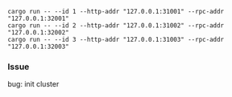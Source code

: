 ```shell
cargo run -- --id 1 --http-addr "127.0.0.1:31001" --rpc-addr "127.0.0.1:32001"
cargo run -- --id 2 --http-addr "127.0.0.1:31002" --rpc-addr "127.0.0.1:32002"
cargo run -- --id 3 --http-addr "127.0.0.1:31003" --rpc-addr "127.0.0.1:32003"
```


### Issue 
bug: init cluster